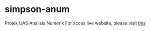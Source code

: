 # simpson-anum
Projek UAS Analisis Numerik
For acces live website, please visit <a href="https://simpson-anum.netlify.app/">this</a>
